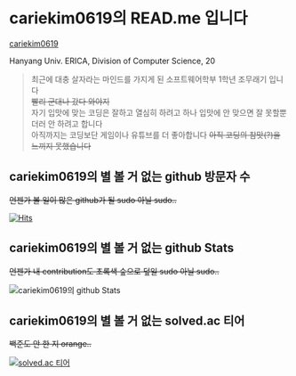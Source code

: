 # cariekim0619의 READ.me 입니다  
[cariekim0619](https://github.com/cariekim0619)  
  
Hanyang Univ. ERICA, Division of Computer Science, 20  
> 최근에 대충 살자라는 마인드를 가지게 된 소프트웨어학부 1학년 조무래기 입니다  
> ~~빨리 군대나 갔다 와야지~~  
> 자기 입맛에 맞는 코딩은 잘하고 열심히 하려고 하나 입맛에 안 맞으면 잘 못할뿐더러 안 하려고 합니다  
> 아직까지는 코딩보단 게임이나 유튜브를 더 좋아합니다 ~~아직 코딩의 참맛(?)을 느끼지 못했습니다~~
  
## cariekim0619의 별 볼 거 없는 github 방문자 수  
~~언젠가 볼 일이 많은 github가 될 sudo 아닐 sudo..~~  
  
[![Hits](https://hits.seeyoufarm.com/api/count/incr/badge.svg?url=https%3A%2F%2Fgithub.com%2Fcariekim0619&count_bg=%2379C83D&title_bg=%23555555&icon=&icon_color=%23E7E7E7&title=hits&edge_flat=false)](https://hits.seeyoufarm.com)  
## cariekim0619의 별 볼 거 없는 github Stats  
~~언젠가 내 contribution도 초록색 숲으로 덮일 sudo 아닐 sudo..~~  
  
![cariekim0619의 github Stats](https://github-readme-stats.vercel.app/api?username=cariekim0619&hide=contribs,prs)  
## cariekim0619의 별 볼 거 없는 solved.ac 티어  
~~백준도 안 한 지 orange..~~  
  
[![solved.ac 티어](http://mazassumnida.wtf/api/generate_badge?boj=cariekim0619)](https://solved.ac/cariekim0619)  
